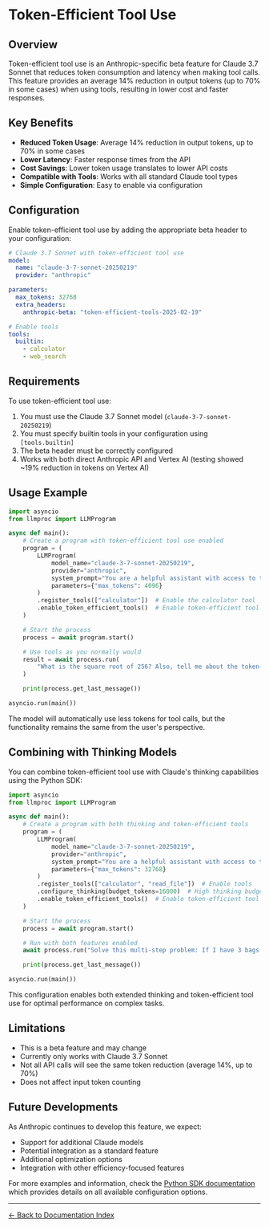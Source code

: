 # Token-Efficient Tool Use

## Overview

Token-efficient tool use is an Anthropic-specific beta feature for Claude 3.7 Sonnet that reduces token consumption and latency when making tool calls. This feature provides an average 14% reduction in output tokens (up to 70% in some cases) when using tools, resulting in lower cost and faster responses.

## Key Benefits

- **Reduced Token Usage**: Average 14% reduction in output tokens, up to 70% in some cases
- **Lower Latency**: Faster response times from the API
- **Cost Savings**: Lower token usage translates to lower API costs
- **Compatible with Tools**: Works with all standard Claude tool types
- **Simple Configuration**: Easy to enable via configuration

## Configuration

Enable token-efficient tool use by adding the appropriate beta header to your configuration:

```yaml
# Claude 3.7 Sonnet with token-efficient tool use
model:
  name: "claude-3-7-sonnet-20250219"
  provider: "anthropic"

parameters:
  max_tokens: 32768
  extra_headers:
    anthropic-beta: "token-efficient-tools-2025-02-19"

# Enable tools
tools:
  builtin:
    - calculator
    - web_search
```

## Requirements

To use token-efficient tool use:

1. You must use the Claude 3.7 Sonnet model (`claude-3-7-sonnet-20250219`)
2. You must specify builtin tools in your configuration using `[tools.builtin]`
3. The beta header must be correctly configured
4. Works with both direct Anthropic API and Vertex AI (testing showed ~19% reduction in tokens on Vertex AI)

## Usage Example

```python
import asyncio
from llmproc import LLMProgram

async def main():
    # Create a program with token-efficient tool use enabled
    program = (
        LLMProgram(
            model_name="claude-3-7-sonnet-20250219",
            provider="anthropic",
            system_prompt="You are a helpful assistant with access to tools.",
            parameters={"max_tokens": 4096}
        )
        .register_tools(["calculator"])  # Enable the calculator tool
        .enable_token_efficient_tools()  # Enable token-efficient tool use
    )

    # Start the process
    process = await program.start()

    # Use tools as you normally would
    result = await process.run(
        "What is the square root of 256? Also, tell me about the token-efficient tool use feature."
    )

    print(process.get_last_message())

asyncio.run(main())
```

The model will automatically use less tokens for tool calls, but the functionality remains the same from the user's perspective.

## Combining with Thinking Models

You can combine token-efficient tool use with Claude's thinking capabilities using the Python SDK:

```python
import asyncio
from llmproc import LLMProgram

async def main():
    # Create a program with both thinking and token-efficient tools
    program = (
        LLMProgram(
            model_name="claude-3-7-sonnet-20250219",
            provider="anthropic",
            system_prompt="You are a helpful assistant with access to tools.",
            parameters={"max_tokens": 32768}
        )
        .register_tools(["calculator", "read_file"])  # Enable tools
        .configure_thinking(budget_tokens=16000)  # High thinking budget
        .enable_token_efficient_tools()  # Enable token-efficient tool use
    )

    # Start the process
    process = await program.start()

    # Run with both features enabled
    await process.run("Solve this multi-step problem: If I have 3 bags with 4 apples each, and 2 bags with 7 oranges each, how many pieces of fruit do I have in total? Then explain your thought process.")

    print(process.get_last_message())

asyncio.run(main())
```

This configuration enables both extended thinking and token-efficient tool use for optimal performance on complex tasks.

## Limitations

- This is a beta feature and may change
- Currently only works with Claude 3.7 Sonnet
- Not all API calls will see the same token reduction (average 14%, up to 70%)
- Does not affect input token counting

## Future Developments

As Anthropic continues to develop this feature, we expect:

- Support for additional Claude models
- Potential integration as a standard feature
- Additional optimization options
- Integration with other efficiency-focused features

For more examples and information, check the [Python SDK documentation](./python-sdk.md) which provides details on all available configuration options.

---
[← Back to Documentation Index](index.md)
